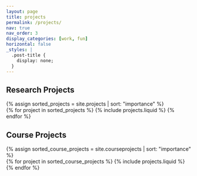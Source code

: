 ```yaml
---
layout: page
title: projects
permalink: /projects/
nav: true
nav_order: 3
display_categories: [work, fun]
horizontal: false
_styles: |
  .post-title {
    display: none;
  }
---
```


<!-- pages/projects.md -->
<div class="projects">

<!-- Research Projects Section -->
<h2 class="category">Research Projects</h2>
{% assign sorted_projects = site.projects | sort: "importance" %}
<div class="row row-cols-1 row-cols-md-3">
  {% for project in sorted_projects %}
    {% include projects.liquid %}
  {% endfor %}
</div>

<!-- Course Projects Section -->
<h2 class="category">Course Projects</h2>
{% assign sorted_course_projects = site.courseprojects | sort: "importance" %}
<div class="row row-cols-1 row-cols-md-3">
  {% for project in sorted_course_projects %}
    {% include projects.liquid %}
  {% endfor %}
</div>

</div>

